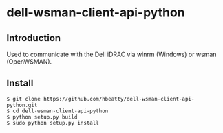 # dell-wsman-client-api-python

## Introduction
Used to communicate with the Dell iDRAC via winrm (Windows) or wsman (OpenWSMAN).

## Install

```
$ git clone https://github.com/hbeatty/dell-wsman-client-api-python.git
$ cd dell-wsman-client-api-python
$ python setup.py build
$ sudo python setup.py install
```
